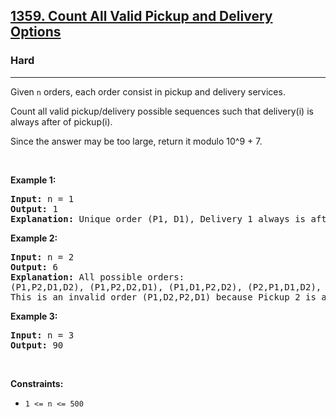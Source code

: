 <h2><a href="https://leetcode.com/problems/count-all-valid-pickup-and-delivery-options/">1359. Count All Valid Pickup and Delivery Options</a></h2><h3>Hard</h3><hr><div style="user-select: auto;"><p style="user-select: auto;">Given <code style="user-select: auto;">n</code> orders, each order consist in pickup and delivery services.&nbsp;</p>

<p style="user-select: auto;">Count all valid pickup/delivery possible sequences such that delivery(i) is always after of&nbsp;pickup(i).&nbsp;</p>

<p style="user-select: auto;">Since the answer&nbsp;may be too large,&nbsp;return it modulo&nbsp;10^9 + 7.</p>

<p style="user-select: auto;">&nbsp;</p>
<p style="user-select: auto;"><strong class="example" style="user-select: auto;">Example 1:</strong></p>

<pre style="user-select: auto;"><strong style="user-select: auto;">Input:</strong> n = 1
<strong style="user-select: auto;">Output:</strong> 1
<strong style="user-select: auto;">Explanation:</strong> Unique order (P1, D1), Delivery 1 always is after of Pickup 1.
</pre>

<p style="user-select: auto;"><strong class="example" style="user-select: auto;">Example 2:</strong></p>

<pre style="user-select: auto;"><strong style="user-select: auto;">Input:</strong> n = 2
<strong style="user-select: auto;">Output:</strong> 6
<strong style="user-select: auto;">Explanation:</strong> All possible orders: 
(P1,P2,D1,D2), (P1,P2,D2,D1), (P1,D1,P2,D2), (P2,P1,D1,D2), (P2,P1,D2,D1) and (P2,D2,P1,D1).
This is an invalid order (P1,D2,P2,D1) because Pickup 2 is after of Delivery 2.
</pre>

<p style="user-select: auto;"><strong class="example" style="user-select: auto;">Example 3:</strong></p>

<pre style="user-select: auto;"><strong style="user-select: auto;">Input:</strong> n = 3
<strong style="user-select: auto;">Output:</strong> 90
</pre>

<p style="user-select: auto;">&nbsp;</p>
<p style="user-select: auto;"><strong style="user-select: auto;">Constraints:</strong></p>

<ul style="user-select: auto;">
	<li style="user-select: auto;"><code style="user-select: auto;">1 &lt;= n &lt;= 500</code></li>
</ul>
</div>